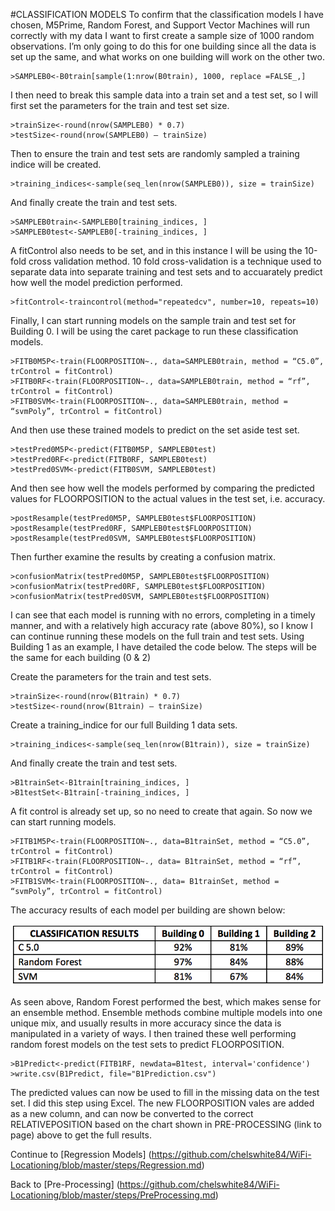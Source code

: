 #CLASSIFICATION MODELS 
To confirm that the classification models I have chosen, M5Prime, Random Forest, and Support Vector Machines will run correctly with my data I want to first create a sample size of 1000 random observations. I’m only going to do this for one building since all the data is set up the same, and what works on one building will work on the other two. 
```
>SAMPLEB0<-B0train[sample(1:nrow(B0train), 1000, replace =FALSE_,]
```

I then need to break this sample data into a train set and a test set, so I will first set the parameters for the train and test set size. 

```
>trainSize<-round(nrow(SAMPLEB0) * 0.7) 
>testSize<-round(nrow(SAMPLEB0) – trainSize) 
```

Then to ensure the train and test sets are randomly sampled a training indice will be created. 

```
>training_indices<-sample(seq_len(nrow(SAMPLEB0)), size = trainSize) 
```

And finally create the train and test sets. 

```
>SAMPLEB0train<-SAMPLEB0[training_indices, ]
>SAMPLEB0test<-SAMPLEB0[-training_indices, ]
```

A fitControl also needs to be set, and in this instance I will be using the 10-fold cross validation method. 10 fold cross-validation is a technique used to separate data into separate training and test sets and to accuarately predict how well the model prediction performed. 
```
>fitControl<-traincontrol(method="repeatedcv", number=10, repeats=10)
```

Finally, I can start running models on the sample train and test set for Building 0. I will be using the caret package to run these classification models. 
```
>FITB0M5P<-train(FLOORPOSITION~., data=SAMPLEB0train, method = “C5.0”, trControl = fitControl) 
>FITB0RF<-train(FLOORPOSITION~., data=SAMPLEB0train, method = “rf”, trControl = fitControl) 
>FITB0SVM<-train(FLOORPOSITION~., data=SAMPLEB0train, method = “svmPoly”, trControl = fitControl) 
```

And then use these trained models to predict on the set aside test set. 

```
>testPred0M5P<-predict(FITB0M5P, SAMPLEB0test) 
>testPred0RF<-predict(FITB0RF, SAMPLEB0test) 
>testPred0SVM<-predict(FITB0SVM, SAMPLEB0test) 
```

And then see how well the models performed by comparing the predicted values for FLOORPOSITION to the actual values in the test set, i.e. accuracy. 

```
>postResample(testPred0M5P, SAMPLEB0test$FLOORPOSITION) 
>postResample(testPred0RF, SAMPLEB0test$FLOORPOSITION) 
>postResample(testPred0SVM, SAMPLEB0test$FLOORPOSITION)
```

Then further examine the results by creating a confusion matrix. 
```
>confusionMatrix(testPred0M5P, SAMPLEB0test$FLOORPOSITION) 
>confusionMatrix(testPred0RF, SAMPLEB0test$FLOORPOSITION) 
>confusionMatrix(testPred0SVM, SAMPLEB0test$FLOORPOSITION) 
```
I can see that each model is running with no errors, completing in a timely manner, and with a relatively high accuracy rate (above 80%), so I know I can continue running these models on the full train and test sets. Using Building 1 as an example, I have detailed the code below. The steps will be the same for each building (0 & 2) 

Create the parameters for the train and test sets. 
```
>trainSize<-round(nrow(B1train) * 0.7) 
>testSize<-round(nrow(B1train) – trainSize) 
```
Create a training_indice for our full Building 1 data sets. 
```
>training_indices<-sample(seq_len(nrow(B1train)), size = trainSize) 
```
And finally create the train and test sets. 
```
>B1trainSet<-B1train[training_indices, ]
>B1testSet<-B1train[-training_indices, ]
```
A fit control is already set up, so no need to create that again. So now we can start running models. 
```
>FITB1M5P<-train(FLOORPOSITION~., data=B1trainSet, method = “C5.0”, trControl = fitControl) 
>FITB1RF<-train(FLOORPOSITION~., data= B1trainSet, method = “rf”, trControl = fitControl) 
>FITB1SVM<-train(FLOORPOSITION~., data= B1trainSet, method = “svmPoly”, trControl = fitControl) 
```
The accuracy results of each model per building are shown below: 

![ClassificationModelResults](https://github.com/chelswhite84/WiFi-Locationing/blob/master/image/ClassificationResults.png)


As seen above, Random Forest performed the best, which makes sense for an ensemble method. Ensemble methods combine multiple models into one unique mix, and usually results in more accuracy since the data is manipulated in a variety of ways. I then trained these well performing random forest models on the test sets to predict FLOORPOSITION. 
```
>B1Predict<-predict(FITB1RF, newdata=B1test, interval='confidence')
>write.csv(B1Predict, file="B1Prediction.csv")
```
The predicted values can now be used to fill in the missing data on the test set. I did this step using Excel. The new FLOORPOSITION vales are added as a new column, and can now be converted to the correct RELATIVEPOSITION based on the chart shown in PRE-PROCESSING (link to page) above to get the full results.

Continue to [Regression Models] (https://github.com/chelswhite84/WiFi-Locationing/blob/master/steps/Regression.md)

Back to [Pre-Processing] (https://github.com/chelswhite84/WiFi-Locationing/blob/master/steps/PreProcessing.md)

